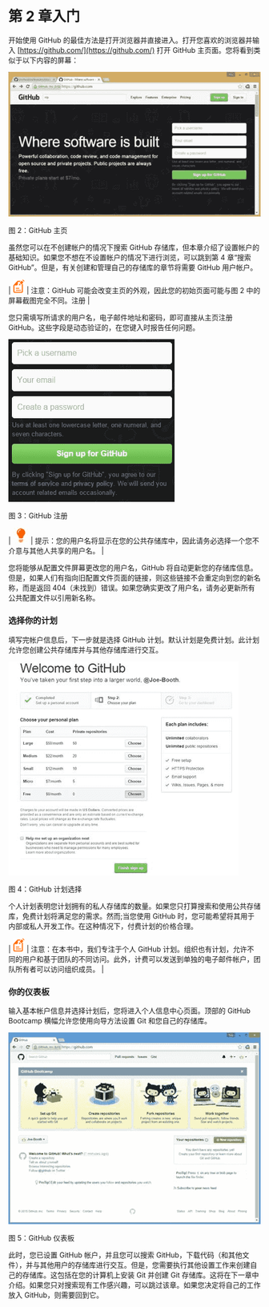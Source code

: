 # 第 2 章入门

开始使用 GitHub 的最佳方法是打开浏览器并直接进入。打开您喜欢的浏览器并输入 [https://github.com/](https://github.com/) 打开 GitHub 主页面。您将看到类似于以下内容的屏幕：

![](img/00005.jpeg)

图 2：GitHub 主页

虽然您可以在不创建帐户的情况下搜索 GitHub 存储库，但本章介绍了设置帐户的基础知识。如果您不想在不设置帐户的情况下进行浏览，可以跳到第 4 章“搜索 GitHub”。但是，有关创建和管理自己的存储库的章节将需要 GitHub 用户帐户。

| ![](img/00003.gif) | 注意：GitHub 可能会改变主页的外观，因此您的初始页面可能与图 2 中的屏幕截图完全不同。注册 |

您只需填写所请求的用户名，电子邮件地址和密码，即可直接从主页注册 GitHub。这些字段是动态验证的，在您键入时报告任何问题。

![](img/00006.jpeg)

图 3：GitHub 注册

| ![](img/00007.jpeg) | 提示：您的用户名将显示在您的公共存储库中，因此请务必选择一个您不介意与其他人共享的用户名。 |

您将能够从配置文件屏幕更改您的用户名，GitHub 将自动更新您的存储库信息。但是，如果人们有指向旧配置文件页面的链接，则这些链接不会重定向到您的新名称，而是返回 404（未找到）错误。如果您确实更改了用户名，请务必更新所有公共配置文件以引用新名称。

### 选择你的计划

填写完帐户信息后，下一步就是选择 GitHub 计划。默认计划是免费计划。此计划允许您创建公共存储库并与其他存储库进行交互。

![](img/00008.jpeg)

图 4：GitHub 计划选择

个人计划表明您计划拥有的私人存储库的数量。如果您只打算搜索和使用公共存储库，免费计划将满足您的需求。然而;当您使用 GitHub 时，您可能希望将其用于内部或私人开发工作。在这种情况下，付费计划的价格合理。

| ![](img/00003.gif) | 注意：在本书中，我们专注于个人 GitHub 计划。组织也有计划，允许不同的用户和基于团队的不同访问。此外，计费可以发送到单独的电子邮件帐户，团队所有者可以访问组织成员。 |

### 你的仪表板

输入基本帐户信息并选择计划后，您将进入个人信息中心页面。顶部的 GitHub Bootcamp 横幅允许您使用向导方法设置 Git 和您自己的存储库。

![](img/00009.jpeg)

图 5：GitHub 仪表板

此时，您已设置 GitHub 帐户，并且您可以搜索 GitHub，下载代码（和其他文件），并与其他用户的存储库进行交互。但是，您需要执行其他设置工作来创建自己的存储库。这包括在您的计算机上安装 Git 并创建 Git 存储库。这将在下一章中介绍。如果您只对搜索现有工作感兴趣，可以跳过该章。如果您决定将自己的工作放入 GitHub，则需要回到它。